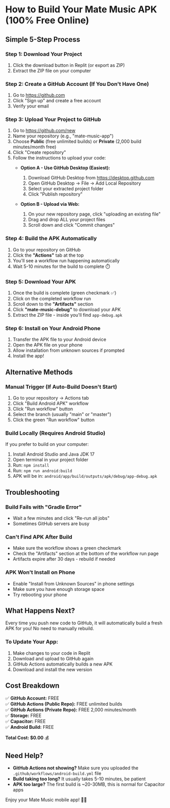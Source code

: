 # How to Build Your Mate Music APK (100% Free Online)

## Simple 5-Step Process

### Step 1: Download Your Project
1. Click the download button in Replit (or export as ZIP)
2. Extract the ZIP file on your computer

### Step 2: Create a GitHub Account (If You Don't Have One)
1. Go to https://github.com
2. Click "Sign up" and create a free account
3. Verify your email

### Step 3: Upload Your Project to GitHub
1. Go to https://github.com/new
2. Name your repository (e.g., "mate-music-app")
3. Choose **Public** (free unlimited builds) or **Private** (2,000 build minutes/month free)
4. Click "Create repository"
5. Follow the instructions to upload your code:
   - **Option A - Use GitHub Desktop (Easiest):**
     1. Download GitHub Desktop from https://desktop.github.com
     2. Open GitHub Desktop → File → Add Local Repository
     3. Select your extracted project folder
     4. Click "Publish repository"
   
   - **Option B - Upload via Web:**
     1. On your new repository page, click "uploading an existing file"
     2. Drag and drop ALL your project files
     3. Scroll down and click "Commit changes"

### Step 4: Build the APK Automatically
1. Go to your repository on GitHub
2. Click the **"Actions"** tab at the top
3. You'll see a workflow run happening automatically
4. Wait 5-10 minutes for the build to complete ⏱️

### Step 5: Download Your APK
1. Once the build is complete (green checkmark ✅)
2. Click on the completed workflow run
3. Scroll down to the **"Artifacts"** section
4. Click **"mate-music-debug"** to download your APK
5. Extract the ZIP file - inside you'll find `app-debug.apk`

### Step 6: Install on Your Android Phone
1. Transfer the APK file to your Android device
2. Open the APK file on your phone
3. Allow installation from unknown sources if prompted
4. Install the app!

## Alternative Methods

### Manual Trigger (If Auto-Build Doesn't Start)
1. Go to your repository → Actions tab
2. Click "Build Android APK" workflow
3. Click "Run workflow" button
4. Select the branch (usually "main" or "master")
5. Click the green "Run workflow" button

### Build Locally (Requires Android Studio)
If you prefer to build on your computer:
1. Install Android Studio and Java JDK 17
2. Open terminal in your project folder
3. Run: `npm install`
4. Run: `npm run android:build`
5. APK will be in: `android/app/build/outputs/apk/debug/app-debug.apk`

## Troubleshooting

### Build Fails with "Gradle Error"
- Wait a few minutes and click "Re-run all jobs"
- Sometimes GitHub servers are busy

### Can't Find APK After Build
- Make sure the workflow shows a green checkmark
- Check the "Artifacts" section at the bottom of the workflow run page
- Artifacts expire after 30 days - rebuild if needed

### APK Won't Install on Phone
- Enable "Install from Unknown Sources" in phone settings
- Make sure you have enough storage space
- Try rebooting your phone

## What Happens Next?

Every time you push new code to GitHub, it will automatically build a fresh APK for you! No need to manually rebuild.

### To Update Your App:
1. Make changes to your code in Replit
2. Download and upload to GitHub again
3. GitHub Actions automatically builds a new APK
4. Download and install the new version

## Cost Breakdown

✅ **GitHub Account:** FREE  
✅ **GitHub Actions (Public Repo):** FREE unlimited builds  
✅ **GitHub Actions (Private Repo):** FREE 2,000 minutes/month  
✅ **Storage:** FREE  
✅ **Capacitor:** FREE  
✅ **Android Build:** FREE  

**Total Cost: $0.00** 💰

## Need Help?

- **GitHub Actions not showing?** Make sure you uploaded the `.github/workflows/android-build.yml` file
- **Build taking too long?** It usually takes 5-10 minutes, be patient
- **APK too large?** The first build is ~20-30MB, this is normal for Capacitor apps

Enjoy your Mate Music mobile app! 🎵📱
